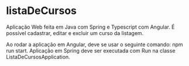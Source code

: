# listaDeCursos
Aplicação Web feita em Java com Spring e Typescript com Angular. 
É possível cadastrar, editar e excluir um curso da listagem.

Ao rodar a aplicação em Angular, deve  se usar o seguinte comando: npm run start.
Aplicação em Spring  deve ser executada com Run na classe ListaDeCursosApplication.
